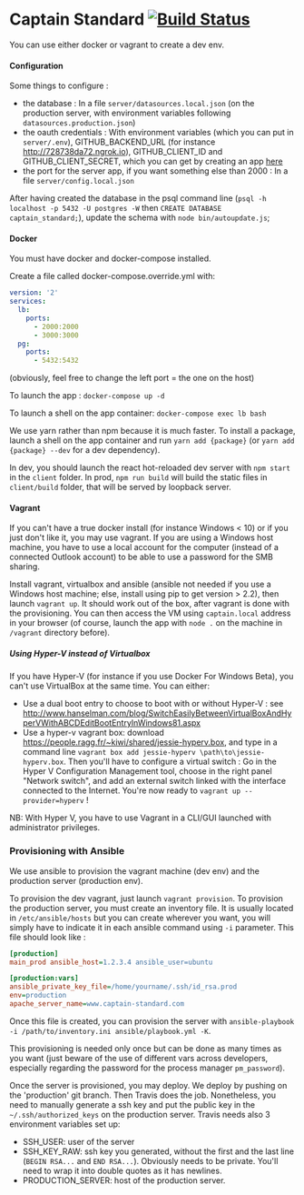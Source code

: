 # Captain Standard [![Build Status](https://travis-ci.org/erild/Captain_standard.svg?branch=master)](https://travis-ci.org/erild/Captain_standard)

You can use either docker or vagrant to create a dev env.

#### Configuration

Some things to configure :
- the database : In a file `server/datasources.local.json` (on the production server, with environment variables following `datasources.production.json`)
- the oauth credentials : With environment variables (which you can put in `server/.env`), GITHUB_BACKEND_URL (for instance http://728738da72.ngrok.io), GITHUB_CLIENT_ID and GITHUB_CLIENT_SECRET, which you can get by creating an app [here](https://github.com/settings/applications/new)
- the port for the server app, if you want something else than 2000 : In a file `server/config.local.json`

After having created the database in the psql command line (`psql -h localhost -p 5432 -U postgres -W` then `CREATE DATABASE captain_standard;`), update the schema with `node bin/autoupdate.js`;
#### Docker

You must have docker and docker-compose installed.

Create a file called docker-compose.override.yml with:

```YAML
version: '2'
services:
  lb:
    ports:
      - 2000:2000
      - 3000:3000
  pg:
    ports:
      - 5432:5432
```

(obviously, feel free to change the left port = the one on the host)

To launch the app : `docker-compose up -d`

To launch a shell on the app container: `docker-compose exec lb bash`

We use yarn rather than npm because it is much faster. To install a package, launch a shell on the app container and run `yarn add {package}` (or `yarn add {package} --dev` for a dev dependency).

In dev, you should launch the react hot-reloaded dev server with `npm start` in the `client` folder. In prod, `npm run build` will build the static files in `client/build` folder, that will be served by loopback server.

#### Vagrant

If you can't have a true docker install (for instance Windows < 10) or if you just don't like it, you may use vagrant.  If you are using a Windows host machine, you have to use a local account for the computer (instead of a connected Outlook account) to be able to use a password for the SMB sharing.

Install vagrant, virtualbox and ansible (ansible not needed if you use a Windows host machine; else, install using pip to get version > 2.2), then launch `vagrant up`. It should work out of the box, after vagrant is done with the provisioning. You can then access the VM using `captain.local` address in your browser (of course, launch the app with `node .` on the machine in `/vagrant` directory before).

##### Using Hyper-V instead of Virtualbox

If you have Hyper-V (for instance if you use Docker For Windows Beta), you can't use VirtualBox at the same time. You can either:

- Use a dual boot entry to choose to boot with or without Hyper-V : see http://www.hanselman.com/blog/SwitchEasilyBetweenVirtualBoxAndHyperVWithABCDEditBootEntryInWindows81.aspx
- Use a hyper-v vagrant box: download https://people.ragg.fr/~kiwi/shared/jessie-hyperv.box, and type in a command line `vagrant box add jessie-hyperv \path\to\jessie-hyperv.box`. Then you'll have to configure a virtual switch : Go in the Hyper V Configuration Management tool, choose in the right panel "Network switch", and add an external switch linked with the interface connected to the Internet. You're now ready to `vagrant up --provider=hyperv` !

NB: With Hyper V, you have to use Vagrant in a CLI/GUI launched with administrator privileges.


### Provisioning with Ansible

We use ansible to provision the vagrant machine (dev env) and the production server (production env).

To provision the dev vagrant, just launch `vagrant provision`. To provision the production server, you must create an inventory file. It is usually located in `/etc/ansible/hosts` but you can create wherever you want, you will simply have to indicate it in each ansible command using `-i` parameter. This file should look like :

```ini
[production]
main_prod ansible_host=1.2.3.4 ansible_user=ubuntu

[production:vars]
ansible_private_key_file=/home/yourname/.ssh/id_rsa.prod
env=production
apache_server_name=www.captain-standard.com
```

Once this file is created, you can provision the server with `ansible-playbook -i /path/to/inventory.ini ansible/playbook.yml -K`.

This provisioning is needed only once but can be done as many times as you want (just beware of the use of different vars across developers, especially regarding the password for the process manager `pm_password`).

Once the server is provisioned, you may deploy. We deploy by pushing on the 'production' git branch. Then Travis does the job. Nonetheless, you need to manually generate a ssh key and put the public key in the `~/.ssh/authorized_keys` on the production server. Travis needs also 3 environment variables set up:
- SSH_USER: user of the server
- SSH_KEY_RAW: ssh key you generated, without the first and the last line (`BEGIN RSA...` and `END RSA...`). Obviously needs to be private. You'll need to wrap it into double quotes as it has newlines.
- PRODUCTION_SERVER: host of the production server.
